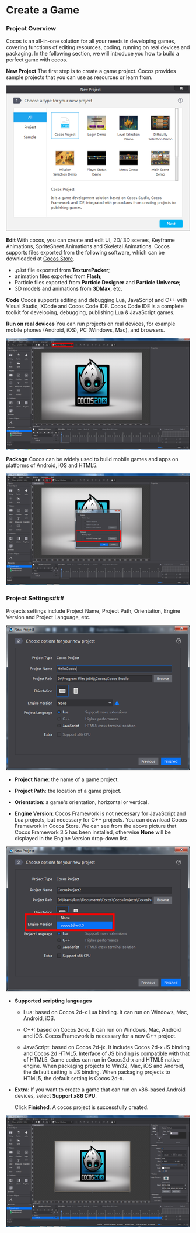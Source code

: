# Create a Game #

### Project Overview ###

Cocos is an all-in-one solution for all your needs in developing games, covering functions of editing resources, coding, running on real devices and packaging. In the following section, we will introduce you how to build a perfect game with cocos. 

**New Project** The  first step is to create a game project. Cocos provides sample projects that you can use as resources or learn from. 

![image](res_en/image0001.png)

**Edit** With cocos, you can create and edit UI, 2D/ 3D scenes, Keyframe Animations, SpriteSheet Animations and Skeletal Animations. Cocos supports files exported from the following software, which can be downloaded at [Cocos Store](http://store.cocos.com/).  

- *.plist* file exported from **TexturePacker**;
- animation files exported from **Flash**;
- Particle files exported from **Particle Designer** and **Particle Universe**; 
- 3D models and animations from **3DMax**, etc. 

**Code** Cocos supports editing and debugging Lua, JavaScript and C++ with Visual Studio, XCode and Cocos Code IDE. Cocos Code IDE is a complete toolkit for developing, debugging, publishing Lua & JavaScript games. 

**Run on real devices** You can run projects on real devices, for example mobile phones (Android, iOS), PC (Windows, Mac), and browsers.

![image](res_en/image0003.png)

**Package** Cocos can be widely used to build mobile games and apps on platforms of Android, iOS and HTML5.

![image](res_en/image0004.png)

### Project Settings###
 
Projects settings include Project Name, Project Path, Orientation, Engine Version and Project Language, etc. 

![image](res_en/image0005.png)

- **Project Name**: the name of a game project. 

- **Project Path**: the location of a game project. 

- **Orientation**: a game's orientation, horizontal or vertical. 

- **Engine Version**: Cocos Framework is not necessary for JavaScript and Lua projects, but necessary for C++ projects.  You can download Cocos Framework in Cocos Store. We can see from the above picture that Cocos Framework 3.5 has been installed, otherwise **None** will be displayed in the Engine Version drop-down list. 

![image](res_en/image0006.png)

- **Supported scripting languages**

     - Lua: based on Cocos 2d-x Lua binding. It can run on Windows, Mac, Android, iOS. 

    - C++: based on Cocos 2d-x. It can run on Windows, Mac, Android and iOS. Cocos Framework is necessary for a new C++ project. 

    - JavaScript: based on Cocos 2d-jx. It includes Cocos 2d-x JS binding and Cocos 2d HTML5. Interface of JS binding is compatible with that of HTML5. Game codes can run in Cocos2d-x and HTML5 native engine. When packaging projects to Win32, Mac, iOS and Android, the default setting is JS binding. When packaging projects to HTML5, the default setting is Cocos 2d-x. 

- **Extra**: If you want to create a game that can run on x86-based Android devices, select **Support x86 CPU**. 

   Click **Finished**. A cocos project is successfully created. 

![image](res_en/image0007.png)